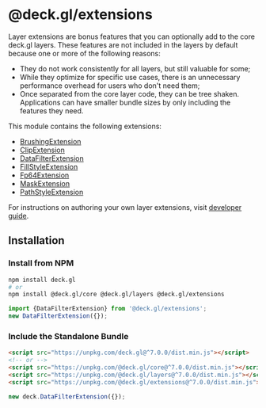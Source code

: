 # @deck.gl/extensions

Layer extensions are bonus features that you can optionally add to the core deck.gl layers. These features are not included in the layers by default because one or more of the following reasons:

- They do not work consistently for all layers, but still valuable for some;
- While they optimize for specific use cases, there is an unnecessary performance overhead for users who don't need them;
- Once separated from the core layer code, they can be tree shaken. Applications can have smaller bundle sizes by only including the features they need.

This module contains the following extensions:

- [BrushingExtension](/docs/api-reference/extensions/brushing-extension.md)
- [ClipExtension](/docs/api-reference/extensions/clip-extension.md)
- [DataFilterExtension](/docs/api-reference/extensions/data-filter-extension.md)
- [FillStyleExtension](/docs/api-reference/extensions/fill-style-extension.md)
- [Fp64Extension](/docs/api-reference/extensions/fp64-extension.md)
- [MaskExtension](/docs/api-reference/extensions/mask-extension.md)
- [PathStyleExtension](/docs/api-reference/extensions/path-style-extension.md)

For instructions on authoring your own layer extensions, visit [developer guide](/docs/developer-guide/custom-layers/layer-extensions.md).


## Installation

### Install from NPM

```bash
npm install deck.gl
# or
npm install @deck.gl/core @deck.gl/layers @deck.gl/extensions
```

```js
import {DataFilterExtension} from '@deck.gl/extensions';
new DataFilterExtension({});
```

### Include the Standalone Bundle

```html
<script src="https://unpkg.com/deck.gl@^7.0.0/dist.min.js"></script>
<!-- or -->
<script src="https://unpkg.com/@deck.gl/core@^7.0.0/dist.min.js"></script>
<script src="https://unpkg.com/@deck.gl/layers@^7.0.0/dist.min.js"></script>
<script src="https://unpkg.com/@deck.gl/extensions@^7.0.0/dist.min.js"></script>
```

```js
new deck.DataFilterExtension({});
```
